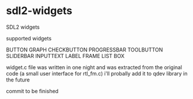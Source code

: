sdl2-widgets
===========

SDL2 widgets

supported widgets

BUTTON
GRAPH
CHECKBUTTON
PROGRESSBAR
TOOLBUTTON
SLIDERBAR
INPUTTEXT
LABEL
FRAME
LIST
BOX			


widget.c file was written in one night and was extracted from the original code (a small user interface for rtl_fm.c)
i'll probally add it to qdev library in the future

commit to be finished

